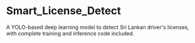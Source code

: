 # Smart_License_Detect
A YOLO-based deep learning model to detect Sri Lankan driver's licenses, with complete training and inference code included.
